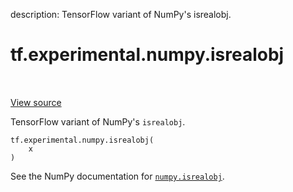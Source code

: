description: TensorFlow variant of NumPy's isrealobj.

<div itemscope itemtype="http://developers.google.com/ReferenceObject">
<meta itemprop="name" content="tf.experimental.numpy.isrealobj" />
<meta itemprop="path" content="Stable" />
</div>

# tf.experimental.numpy.isrealobj

<!-- Insert buttons and diff -->

<table class="tfo-notebook-buttons tfo-api nocontent" align="left">

</table>

<a target="_blank" href="/code/stable/tensorflow/python/ops/numpy_ops/np_math_ops.py">View source</a>



TensorFlow variant of NumPy's `isrealobj`.

<pre class="devsite-click-to-copy prettyprint lang-py tfo-signature-link">
<code>tf.experimental.numpy.isrealobj(
    x
)
</code></pre>



<!-- Placeholder for "Used in" -->

See the NumPy documentation for [`numpy.isrealobj`](https://numpy.org/doc/1.16/reference/generated/numpy.isrealobj.html).